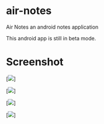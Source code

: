 # air-notes
Air Notes an android notes application 

This android app is still in beta mode.


# Screenshot 

[<img src="https://raw.githubusercontent.com/amitsin6h/static/master/WhatsApp%20Image%202018-07-19%20at%208.03.47%20PM(1).jpeg">]

[<img src="https://raw.githubusercontent.com/amitsin6h/static/master/WhatsApp%20Image%202018-07-19%20at%208.03.47%20PM(2).jpeg">]

[<img src="https://raw.githubusercontent.com/amitsin6h/static/master/WhatsApp%20Image%202018-07-19%20at%208.03.47%20PM(3).jpeg">]

[<img src="https://raw.githubusercontent.com/amitsin6h/static/master/WhatsApp%20Image%202018-07-19%20at%208.03.47%20PM.jpeg">]
